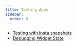 ```yaml
---
title: Testing Apps
sidebar:
  order: 0
---
```


- [Testing with insta snapshots](./snapshots/)
- [Debugging Widget State](./debug-widget-state/)
